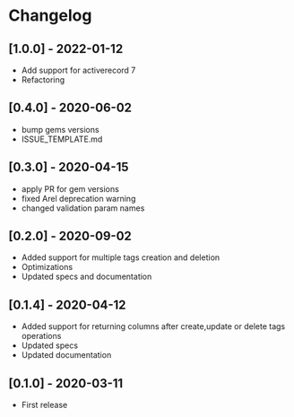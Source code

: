 # Changelog

## [1.0.0] - 2022-01-12
- Add support for activerecord 7
- Refactoring

## [0.4.0] - 2020-06-02
- bump gems versions
- ISSUE_TEMPLATE.md

## [0.3.0] - 2020-04-15
- apply PR for gem versions
- fixed Arel deprecation warning
- changed validation param names

## [0.2.0] - 2020-09-02
- Added support for multiple tags creation and deletion
- Optimizations
- Updated specs and documentation

## [0.1.4] - 2020-04-12
- Added support for returning columns after create,update or delete tags operations
- Updated specs
- Updated documentation

## [0.1.0] - 2020-03-11
- First release

